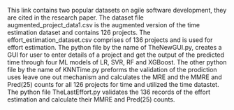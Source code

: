 This link contains two popular datasets on agile software development, they are cited in the research paper. The dataset file augmented_project_data1.csv is the augmented version of the time estimation dataset
and contains 126 projects. The effort_estimation_dataset.csv comprises of 136 projects and is used for effort estimation. The python file by the name of TheNewGUI.py, creates a GUI for user to enter details of 
a project and get the output of the predicted time through four ML models of LR, SVR, RF and XGBoost. The other python file by the name of KNNTime.py preforms the validation of the prodiction uses leave one out 
mechanism and calculates the MRE and the MMRE and Pred(25) counts for all 126 projects for time and utilized the time datastet. The python file TheLastEffort.py validates the 136 records of the effort estimation 
and calculate their MMRE and Pred(25) counts. 
